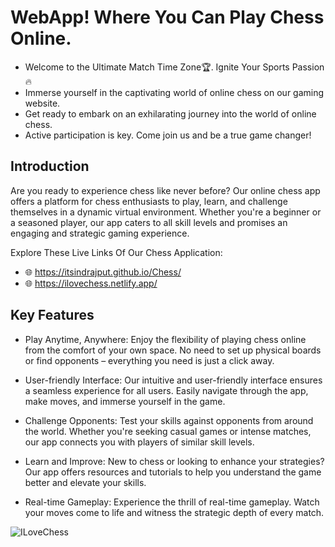 # WebApp! Where You Can Play Chess Online.

- Welcome to the Ultimate Match Time Zone🏆. Ignite Your Sports Passion🔥
- Immerse yourself in the captivating world of online chess on our gaming website. 
- Get ready to embark on an exhilarating journey into the world of online chess.
- Active participation is key. Come join us and be a true game changer!

## Introduction

Are you ready to experience chess like never before? Our online chess app offers a platform for chess enthusiasts to play, learn, and challenge themselves in a dynamic virtual environment. Whether you're a beginner or a seasoned player, our app caters to all skill levels and promises an engaging and strategic gaming experience.

Explore These Live Links Of Our Chess Application:
- 🌐 https://itsindrajput.github.io/Chess/
- 🌐 https://ilovechess.netlify.app/

## Key Features

- Play Anytime, Anywhere: Enjoy the flexibility of playing chess online from the comfort of your own space. No need to set up physical boards or find opponents – everything you need is just a click away.

- User-friendly Interface: Our intuitive and user-friendly interface ensures a seamless experience for all users. Easily navigate through the app, make moves, and immerse yourself in the game.

- Challenge Opponents: Test your skills against opponents from around the world. Whether you're seeking casual games or intense matches, our app connects you with players of similar skill levels.

- Learn and Improve: New to chess or looking to enhance your strategies? Our app offers resources and tutorials to help you understand the game better and elevate your skills.

- Real-time Gameplay: Experience the thrill of real-time gameplay. Watch your moves come to life and witness the strategic depth of every match.

![ILoveChess](https://github.com/itsindrajput/Chess/assets/70815899/c276c790-cfe1-4599-a254-4e4b7c4ecae2)
